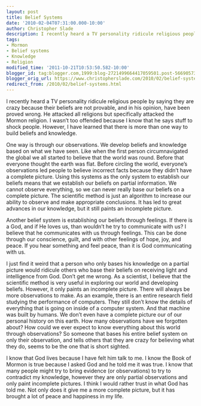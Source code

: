 ```yaml
---
layout: post
title: Belief Systems
date: '2010-02-04T07:31:00.000-10:00'
author: Christopher Slade
description: I recently heard a TV personality ridicule religious people by saying they are crazy because their beliefs are not provable, and in his opinion, have been proved wrong.  He attacked all religions but specifically attacked the Mormon religion.  I wasn’t too offended because I know that he says stuff to shock people.  However, I have learned that there is more than one way to build beliefs and knowledge.
tags:
- Mormon
- Belief systems
- Knowledge
- Religion
modified_time: '2011-10-21T10:53:50.582-10:00'
blogger_id: tag:blogger.com,1999:blog-2721499664417059501.post-566905738586096598
blogger_orig_url: https://www.christopherslade.com/2010/02/belief-systems.html
redirect_from: /2010/02/belief-systems.html
---
```


I recently heard a TV personality ridicule religious people by saying they are crazy because their beliefs are not provable, and in his opinion, have been proved wrong.  He attacked all religions but specifically attacked the Mormon religion.  I wasn’t too offended because I know that he says stuff to shock people.  However, I have learned that there is more than one way to build beliefs and knowledge.

One way is through our observations.  We develop beliefs and knowledge based on what we have seen.  Like when the first person circumnavigated the global we all started to believe that the world was round. Before that everyone thought the earth was flat.  Before circling the world, everyone’s observations led people to believe incorrect facts because they didn’t have a complete picture.  Using this systems as the only system to establish our beliefs means that we establish our beliefs on partial information.  We cannot observe everything, so we can never really base our beliefs on a complete picture.  The scientific method is just an algorithm to increase our ability to observe and make appropriate conclusions.  It has led to great advances in our knowledge, but it still paints an incomplete picture.

Another belief system is establishing our beliefs through feelings.  If there is a God, and if He loves us, than wouldn’t he try to communicate with us? I believe that he communicates with us through feelings.  This can be done through our conscience, guilt, and with other feelings of hope, joy, and peace.  If you hear something and feel peace, than it is God communicating with us.

I just find it weird that a person who only bases his knowledge on a partial picture would ridicule others who base their beliefs on receiving light and intelligence from God.  Don’t get me wrong.  As a scientist, I believe that the scientific method is very useful in exploring our world and developing beliefs.  However, it only paints an incomplete picture.  There will always be more observations to make.  As an example, there is an entire research field studying the performance of computers.  They still don’t know the details of everything that is going on inside of a computer system.  And that machine was built by humans.  We don’t even have a complete picture our of our personal history on this earth.  How many observations have we forgotten about?  How could we ever expect to know everything about this world through observations?  So someone that bases his entire belief system on only their observation, and tells others that they are crazy for believing what they do, seems to be the one that is short sighted.

I know that God lives because I have felt him talk to me.  I know the Book of Mormon is true because I asked God and he told me it was true.  I know that many people might try to bring evidence (or observations) to try to contradict my knowledge, however they are only partial observations and only paint incomplete pictures.  I think I would rather trust in what God has told me.  Not only does it give me a more complete picture, but it has brought a lot of peace and happiness in my life.